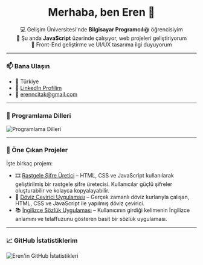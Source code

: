 <h1 align="center">Merhaba, ben Eren 👋</h1>

<p align="center">
  💻 Gelişim Üniversitesi'nde <strong>Bilgisayar Programcılığı</strong> öğrencisiyim<br>
  🔭 Şu anda <strong>JavaScript</strong> üzerinde çalışıyor, web projeleri geliştiriyorum<br>
  🌱 Front-End geliştirme ve UI/UX tasarıma ilgi duyuyorum<br>
</p>

---

### 📫 Bana Ulaşın

- 📍 Türkiye
- 🔗 [LinkedIn Profilim](https://www.linkedin.com/in/erencitak/)
- 📧 erenncitak@gmail.com <!-- Bu kısmı kaldırabilir ya da gerçek mailinle değiştirebilirsin -->

---

### 🧰 Programlama Dilleri
<img src="https://skillicons.dev/icons?i=html,css,js,bootstrap,github,vscode,cpp,mysql,java,php,cs" alt="Programlama Dilleri" />

---

### 📂 Öne Çıkan Projeler

İşte birkaç projem:

- 🎞️ [Rastgele Şifre Üretici](https://github.com/Erenncitak/random-password-generator) – HTML, CSS ve JavaScript kullanılarak geliştirilmiş bir rastgele şifre üretecisi. Kullanıcılar güçlü şifreler oluşturabilir ve kolayca kopyalayabilir.
- 💱 [Döviz Çevirici Uygulaması](https://github.com/Erenncitak/Currency-Converter-App) – Gerçek zamanlı döviz kurlarıyla çalışan, HTML, CSS ve JavaScript ile yapılmış döviz çevirici.
- 📚 [İngilizce Sözlük Uygulaması](https://github.com/Erenncitak/English-to-English-Dictionary-App) – Kullanıcının girdiği kelimenin İngilizce anlamını ve telaffuzunu gösteren basit bir sözlük uygulaması.
---

### 📈 GitHub İstatistiklerim

![Eren'in GitHub İstatistikleri](https://github-readme-stats.vercel.app/api?username=erenncitak&show_icons=true&theme=tokyonight)
